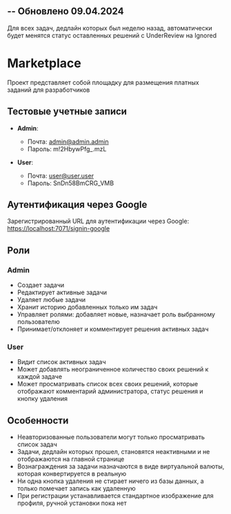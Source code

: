 ## -- Обновлено 09.04.2024
Для всех задач, дедлайн которых был неделю назад, автоматически будет менятся статус оставленных решений с UnderReview на Ignored

# Marketplace
Проект представляет собой площадку для размещения платных заданий для разработчиков

## Тестовые учетные записи

- **Admin**: 
  - Почта: admin@admin.admin
  - Пароль: m!2HbywPfg_.mzL

- **User**:
  - Почта: user@user.user
  - Пароль: SnDn58BmCRG_VMB

## Аутентификация через Google

Зарегистрированный URL для аутентификации через Google: [https://localhost:7071/signin-google](https://localhost:7071/signin-google)

## Роли

### Admin

- Создает задачи
- Редактирует активные задачи
- Удаляет любые задачи
- Хранит историю добавленных только им задач
- Управляет ролями: добавляет новые, назначает роль выбранному пользователю
- Принимает/отклоняет и комментирует решения активных задач

### User

- Видит список активных задач
- Может добавлять неограниченное количество своих решений к каждой задаче
- Может просматривать список всех своих решений, которые отображают комментарий администратора, статус решения и кнопку удаления

## Особенности

- Неавторизованные пользователи могут только просматривать список задач
- Задачи, дедлайн которых прошел, становятся неактивными и не отображаются на главной странице
- Вознаграждения за задачи назначаются в виде виртуальной валюты, которая конвертируется в реальную
- Ни одна кнопка удаления не стирает ничего из базы данных, а только помечает запись как удаленную
- При регистрации устанавливается стандартное изображение для профиля, ручной установки пока нет
